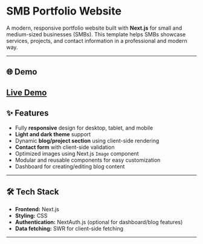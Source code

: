 # SMB Portfolio Website

A modern, responsive portfolio website built with **Next.js** for small and medium-sized businesses (SMBs). This template helps SMBs showcase services, projects, and contact information in a professional and modern way.

---

## 🌐 Demo

[Live Demo](#) 
---

## ✨ Features

- Fully **responsive** design for desktop, tablet, and mobile  
- **Light and dark theme** support  
- Dynamic **blog/project section** using client-side rendering  
- **Contact form** with client-side validation  
- Optimized images using Next.js `Image` component  
- Modular and reusable components for easy customization
- Dashboard for creating/editing blog content

---

## 🛠 Tech Stack

- **Frontend:** Next.js
- **Styling:** CSS
- **Authentication:** NextAuth.js (optional for dashboard/blog features)  
- **Data fetching:** SWR for client-side fetching  

---

